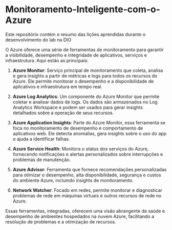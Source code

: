 # Monitoramento-Inteligente-com-o-Azure

Este repositório contém o resumo das lições aprendidas durante o desenvolvimento do lab na DIO

O Azure oferece uma série de ferramentas de monitoramento para garantir a visibilidade, desempenho e integridade de aplicativos, serviços e infraestrutura. Aqui estão as principais:

1. **Azure Monitor**: Serviço principal de monitoramento que coleta, analisa e gera insights a partir de métricas e logs para todos os recursos do Azure. Ele permite monitorar o desempenho e a disponibilidade de aplicativos e infraestrutura em tempo real.

2. **Azure Log Analytics**: Um componente do Azure Monitor que permite coletar e analisar dados de logs. Os dados são armazenados no Log Analytics Workspace e podem ser usados para gerar insights detalhados sobre a operação de seus recursos.

3. **Azure Application Insights**: Parte do Azure Monitor, essa ferramenta se foca no monitoramento de desempenho e comportamento de aplicativos web. Ele detecta anomalias, gera insights sobre o uso do app e ajuda a identificar falhas.

4. **Azure Service Health**: Monitora o status dos serviços do Azure, fornecendo notificações e alertas personalizados sobre interrupções e problemas de manutenção.

5. **Azure Advisor**: Ferramenta que fornece recomendações personalizadas para otimizar o desempenho, alta disponibilidade, segurança e custos do ambiente Azure, incluindo insights de monitoramento.

6. **Network Watcher**: Focado em redes, permite monitorar e diagnosticar problemas de rede em máquinas virtuais e outros recursos de rede no Azure.

Essas ferramentas, integradas, oferecem uma visão abrangente da saúde e desempenho de ambientes hospedados na nuvem Azure, facilitando a resolução de problemas e a otimização de recursos.
